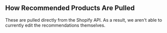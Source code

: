 ## How Recommended Products Are Pulled

These are pulled directly from the Shopify API. As a result, we aren't able to currently edit the recommendations themselves.
